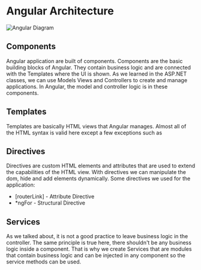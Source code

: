 # Angular Architecture

![Angular Diagram](https://raw.githubusercontent.com/rpanchevski/SedcLottery/master/Img/AngularDiagram.png "Angular Diagram")

## Components

Angular application are built of components. Components are the basic building blocks of Angular. They contain business logic and are connected with the Templates where the UI is shown. As we learned in the ASP.NET classes, we can use Models Views and Controllers to create and manage applications. In Angular, the model and controller logic is in these components. 

## Templates

Templates are basically HTML views that Angular manages. Almost all of the HTML syntax is valid here except a few exceptions such as

## Directives

Directives are custom HTML elements and attributes that are used to extend the capabilities of the HTML view. With directives we can manipulate the dom, hide and add elements dynamically. Some directives we used for the application:

* [routerLink] - Attribute Directive
* *ngFor - Structural Directive

## Services

As we talked about, it is not a good practice to leave business logic in the controller. The same principle is true here, there shouldn't be any business logic inside a component. That is why we create Services that are modules that contain business logic and can be injected in any component so the service methods can be used. 